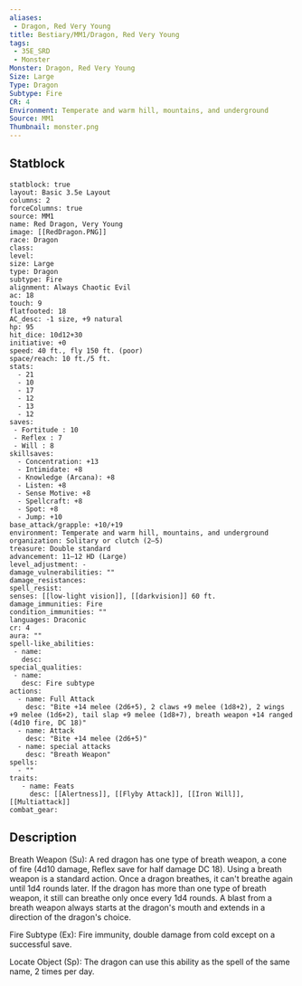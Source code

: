 ```yaml
---
aliases:
 - Dragon, Red Very Young
title: Bestiary/MM1/Dragon, Red Very Young
tags:
 - 35E_SRD
 - Monster
Monster: Dragon, Red Very Young
Size: Large
Type: Dragon
Subtype: Fire
CR: 4
Environment: Temperate and warm hill, mountains, and underground
Source: MM1
Thumbnail: monster.png
---
```


## Statblock

```statblock
statblock: true
layout: Basic 3.5e Layout
columns: 2
forceColumns: true
source: MM1 
name: Red Dragon, Very Young
image: [[RedDragon.PNG]]
race: Dragon
class: 
level: 
size: Large
type: Dragon
subtype: Fire
alignment: Always Chaotic Evil
ac: 18
touch: 9
flatfooted: 18
AC_desc: -1 size, +9 natural
hp: 95
hit_dice: 10d12+30
initiative: +0
speed: 40 ft., fly 150 ft. (poor)
space/reach: 10 ft./5 ft.
stats:
  - 21
  - 10
  - 17
  - 12
  - 13
  - 12
saves:
 - Fortitude : 10
 - Reflex : 7
 - Will : 8
skillsaves:
  - Concentration: +13
  - Intimidate: +8
  - Knowledge (Arcana): +8
  - Listen: +8
  - Sense Motive: +8
  - Spellcraft: +8
  - Spot: +8
  - Jump: +10
base_attack/grapple: +10/+19
environment: Temperate and warm hill, mountains, and underground
organization: Solitary or clutch (2–5)
treasure: Double standard
advancement: 11–12 HD (Large)
level_adjustment: -
damage_vulnerabilities: ""
damage_resistances: 
spell_resist: 
senses: [[low-light vision]], [[darkvision]] 60 ft.
damage_immunities: Fire
condition_immunities: ""
languages: Draconic
cr: 4
aura: ""
spell-like_abilities:
 - name: 
   desc: 
special_qualities:
 - name:
   desc: Fire subtype
actions:
  - name: Full Attack
    desc: "Bite +14 melee (2d6+5), 2 claws +9 melee (1d8+2), 2 wings +9 melee (1d6+2), tail slap +9 melee (1d8+7), breath weapon +14 ranged (4d10 fire, DC 18)"
  - name: Attack
    desc: "Bite +14 melee (2d6+5)"
  - name: special attacks
    desc: "Breath Weapon"
spells:
  - ""
traits:
   - name: Feats
     desc: [[Alertness]], [[Flyby Attack]], [[Iron Will]], [[Multiattack]]
combat_gear:  
```

## Description






Breath Weapon (Su): A red dragon has one type of breath weapon, a cone of fire (4d10 damage, Reflex save for half damage DC 18). Using a breath weapon is a standard action. Once a dragon breathes, it can't breathe again until 1d4 rounds later. If the dragon has more than one type of breath weapon, it still can breathe only once every 1d4 rounds. A blast from a breath weapon always starts at the dragon's mouth and extends in a direction of the dragon's choice.

Fire Subtype (Ex): Fire immunity, double damage from cold except on a successful save.

Locate Object (Sp): The dragon can use this ability as the spell of the same name, 2 times per day.